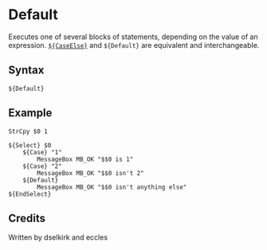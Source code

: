 # Default

Executes one of several blocks of statements, depending on the value of an expression. [`${CaseElse}`][1] and `${Default}` are equivalent and interchangeable.

## Syntax

	${Default}

## Example

	StrCpy $0 1

	${Select} $0
		${Case} "1"
			MessageBox MB_OK "$$0 is 1"
		${Case} "2"
			MessageBox MB_OK "$$0 isn't 2"
		${Default}
			MessageBox MB_OK "$$0 isn't anything else"
	${EndSelect}

## Credits

Written by dselkirk and eccles

[1]: CaseElse.md